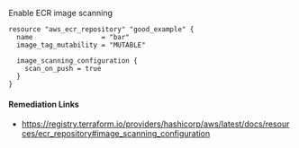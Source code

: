 
Enable ECR image scanning

```hcl
resource "aws_ecr_repository" "good_example" {
  name                 = "bar"
  image_tag_mutability = "MUTABLE"
  
  image_scanning_configuration {
    scan_on_push = true
  }
}
```

#### Remediation Links
 - https://registry.terraform.io/providers/hashicorp/aws/latest/docs/resources/ecr_repository#image_scanning_configuration
        